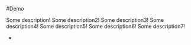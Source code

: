 #Demo

Some description!
Some description2!
Some description3!
Some description4!
Some description5!
Some description6!
Some description7!

-
